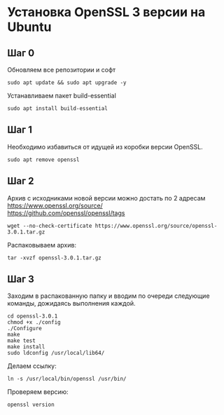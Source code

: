 # Установка OpenSSL 3 версии на Ubuntu

## Шаг 0
Обновляем все репозитории и софт
```
sudo apt update && sudo apt upgrade -y
```
Устанавливаем пакет build-essential
```
sudo apt install build-essential
```

## Шаг 1
Необходимо избавиться от идущей из коробки версии OpenSSL.
```
sudo apt remove openssl 
```
## Шаг 2
Архив с исходниками новой версии можно достать по 2 адресам
https://www.openssl.org/source/ \
https://github.com/openssl/openssl/tags
```
wget --no-check-certificate https://www.openssl.org/source/openssl-3.0.1.tar.gz
```
Распаковываем архив:
```
tar -xvzf openssl-3.0.1.tar.gz
```
## Шаг 3
Заходим в распакованную папку и вводим по очереди следующие команды, дожидаясь выполнения каждой.
```
cd openssl-3.0.1
chmod +x ./config
./Configure
make
make test
make install
sudo ldconfig /usr/local/lib64/
```
Делаем ссылку:
```
ln -s /usr/local/bin/openssl /usr/bin/
```
Проверяем версию:
```
openssl version
```